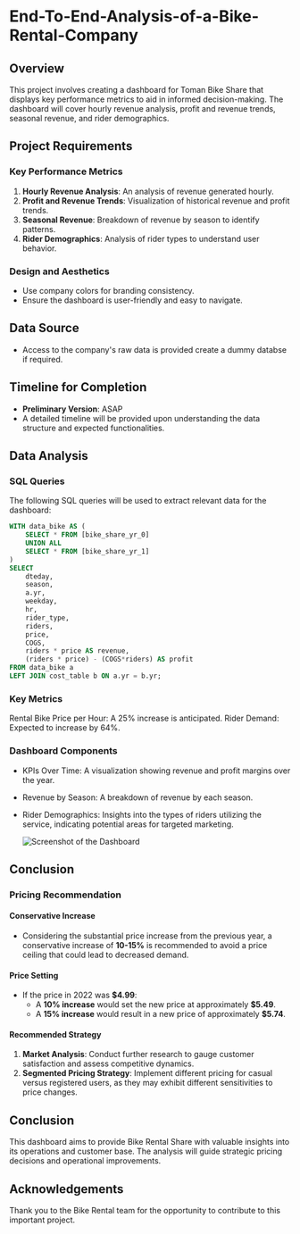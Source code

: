 # End-To-End-Analysis-of-a-Bike-Rental-Company

## Overview

This project involves creating a dashboard for Toman Bike Share that displays key performance metrics to aid in informed decision-making. The dashboard will cover hourly revenue analysis, profit and revenue trends, seasonal revenue, and rider demographics.

## Project Requirements

### Key Performance Metrics

1. **Hourly Revenue Analysis**: An analysis of revenue generated hourly.
2. **Profit and Revenue Trends**: Visualization of historical revenue and profit trends.
3. **Seasonal Revenue**: Breakdown of revenue by season to identify patterns.
4. **Rider Demographics**: Analysis of rider types to understand user behavior.

### Design and Aesthetics

- Use company colors for branding consistency.
- Ensure the dashboard is user-friendly and easy to navigate.

## Data Source

- Access to the company's raw data is provided create a dummy databse if required.

## Timeline for Completion

- **Preliminary Version**: ASAP
- A detailed timeline will be provided upon understanding the data structure and expected functionalities.

## Data Analysis

### SQL Queries

The following SQL queries will be used to extract relevant data for the dashboard:

```sql
WITH data_bike AS (
    SELECT * FROM [bike_share_yr_0]
    UNION ALL
    SELECT * FROM [bike_share_yr_1]
)
SELECT 
    dteday,
    season,
    a.yr,
    weekday,
    hr,
    rider_type,
    riders,
    price,
    COGS,
    riders * price AS revenue,
    (riders * price) - (COGS*riders) AS profit
FROM data_bike a
LEFT JOIN cost_table b ON a.yr = b.yr;
```

### Key Metrics
Rental Bike Price per Hour: A 25% increase is anticipated.
Rider Demand: Expected to increase by 64%.

### Dashboard Components
- KPIs Over Time: A visualization showing revenue and profit margins over the year.
- Revenue by Season: A breakdown of revenue by each season.
- Rider Demographics: Insights into the types of riders utilizing the service, indicating potential areas for targeted marketing.

  ![Screenshot of the Dashboard](https://github.com/user-attachments/assets/05ef2d8b-8fc2-4363-b172-b8eac03b2cfe)



## Conclusion
### Pricing Recommendation

#### Conservative Increase

- Considering the substantial price increase from the previous year, a conservative increase of **10-15%** is recommended to avoid a price ceiling that could lead to decreased demand.
  
#### Price Setting

- If the price in 2022 was **$4.99**:
  - A **10% increase** would set the new price at approximately **$5.49**.
  - A **15% increase** would result in a new price of approximately **$5.74**.

#### Recommended Strategy

1. **Market Analysis**: Conduct further research to gauge customer satisfaction and assess competitive dynamics.
2. **Segmented Pricing Strategy**: Implement different pricing for casual versus registered users, as they may exhibit different sensitivities to price changes.


## Conclusion
This dashboard aims to provide Bike Rental Share with valuable insights into its operations and customer base. The analysis will guide strategic pricing decisions and operational improvements.

## Acknowledgements
Thank you to the Bike Rental team for the opportunity to contribute to this important project.
